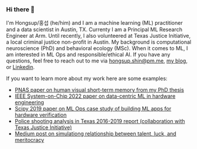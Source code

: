 ### Hi there 👋

I'm Hongsup/홍섭 (he/him) and I am a machine learning (ML) practitioner and a data scientist in Austin, TX. Currenty I am a Principal ML Research Engineer at Arm. Until recently, I also volunteered at Texas Justice Initiative, a local criminal justice non-profit in Austin. My background is computational neuroscience (PhD) and behavioral ecology (MSc). When it comes to ML, I am interested in ML Ops and responsible/ethical AI. If you have any questions, feel free to reach out to me via hongsup.shin@pm.me, [my blog](https://hongsups.github.io/blog/), or [Linkedin](https://www.linkedin.com/in/hongsupshin/).

If you want to learn more about my work here are some examples:
- [PNAS paper on human visual short-term memory from my PhD thesis](https://www.pnas.org/doi/abs/10.1073/pnas.1117465109)
- [IEEE System-on-Chip 2022 paper on data-centric ML in hardware engineering](https://ieeexplore.ieee.org/document/9908095)
- [Scipy 2019 paper on ML Ops case study of building ML apps for hardware verification](https://conference.scipy.org/proceedings/scipy2019/Hongsup_Shin.html)
- [Police shooting analysis in Texas 2016-2019 report (collaboration with Texas Justice Initiative)](https://texasjusticeinitiative.org/publications/officer-involved-shootings-in-texas)
- [Medium post on simulationg relationship between talent, luck, and meritocracy](https://medium.com/@hongsupshin/talent-luck-and-success-simulating-meritocracy-and-inequality-with-stochasticity-501e0c1b4969)
